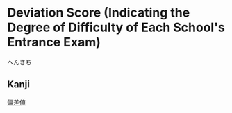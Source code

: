 # Deviation Score (Indicating the Degree of Difficulty of Each School's Entrance Exam)
へんさち

## Kanji
[偏](../Kanji/kanji-dict/偏.md)[差](../Kanji/kanji-dict/差.md)[値](../Kanji/kanji-dict/値.md)